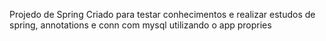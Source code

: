 Projedo de Spring Criado para testar conhecimentos e realizar estudos de spring, annotations e conn com mysql utilizando o app propries 
